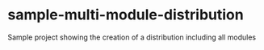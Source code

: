 sample-multi-module-distribution
================================

Sample project showing the creation of a distribution including all modules
